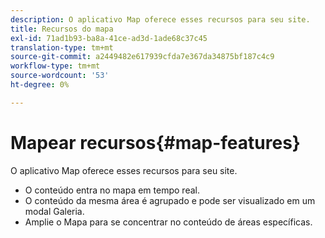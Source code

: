 ```yaml
---
description: O aplicativo Map oferece esses recursos para seu site.
title: Recursos do mapa
exl-id: 71ad1b93-ba8a-41ce-ad3d-1ade68c37c45
translation-type: tm+mt
source-git-commit: a2449482e617939cfda7e367da34875bf187c4c9
workflow-type: tm+mt
source-wordcount: '53'
ht-degree: 0%

---
```


# Mapear recursos{#map-features}

O aplicativo Map oferece esses recursos para seu site.



* O conteúdo entra no mapa em tempo real.
* O conteúdo da mesma área é agrupado e pode ser visualizado em um modal Galeria.
* Amplie o Mapa para se concentrar no conteúdo de áreas específicas.
